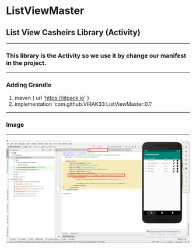 # ListViewMaster
## List View Casheirs Library (Activity)
---
### This library is the Activity so we use it by change our manifest in the project.
---
### Adding Grandle
1. maven { url 'https://jitpack.io' }
2.  implementation 'com.github.VIRAK33:ListViewMaster:0.1'
---
### Image
---
![](https://raw.githubusercontent.com/VIRAK33/ListViewMaster/master/Cashier_Info.png)

